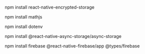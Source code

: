 npm install react-native-encrypted-storage 

npm install mathjs 

npm install dotenv 

npm install @react-native-async-storage/async-storage 

npm install firebase @react-native-firebase/app @types/firebase 
